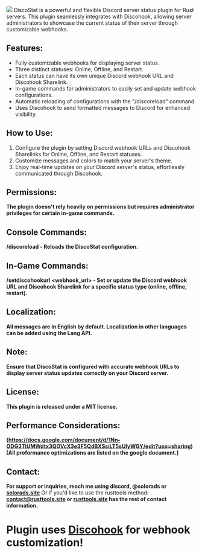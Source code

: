 ![](https://i.imgur.com/03Ub9hj.png)
DiscoStat is a powerful and flexible Discord server status plugin for Rust servers. This plugin seamlessly integrates with Discohook, allowing server administrators to showcase the current status of their server through customizable webhooks.

##     Features:
* Fully customizable webhooks for displaying server status.
* Three distinct statuses: Online, Offline, and Restart.
* Each status can have its own unique Discord webhook URL and Discohook Sharelink.
* In-game commands for administrators to easily set and update webhook configurations.
* Automatic reloading of configurations with the "/discoreload" command.
* Uses Discohook to send formatted messages to Discord for enhanced visibility.

##     How to Use:
1. Configure the plugin by setting Discord webhook URLs and Discohook Sharelinks for Online, Offline, and Restart statuses.
2. Customize messages and colors to match your server's theme.
3. Enjoy real-time updates on your Discord server's status, effortlessly communicated through Discohook.

##     Permissions:
**The plugin doesn't rely heavily on permissions but requires administrator privileges for certain in-game commands.**

##    Console Commands:
**/discoreload - Reloads the DiscoStat configuration.**

##    In-Game Commands:
**/setdiscohookurl <type> <webhook_url> <sharelink> - Set or update the Discord webhook URL and Discohook Sharelink for a specific status type (online, offline, restart).**

##    Localization:
**All messages are in English by default. Localization in other languages can be added using the Lang API.**

##     Note:
**Ensure that DiscoStat is configured with accurate webhook URLs to display server status updates correctly on your Discord server.**

##     License:
**This plugin is released under a MIT license.**

##    Performance Considerations:
**(https://docs.google.com/document/d/1Nn-ODG3TtUMWdtx3QOVcX3e3F5QdBXSsiLT5sUlyWGY/edit?usp=sharing)[All proformance optimizations are listed on the google document.]**

##     Contact:
**For support or inquiries, reach me using discord, @solorads or [solorads.site](https://solorads.site)** Or if you'd like to use the rusttools method: **contact@rusttools.site or [rusttools.site](https://rusttools.site) has the rest of contact information.**



# Plugin uses [Discohook](https://https://discohook.org/?data=eyJtZXNzYWdlcyI6W3siZGF0YSI6eyJjb250ZW50IjpudWxsLCJlbWJlZHMiOlt7InRpdGxlIjoiVGhhbmsgeW91IGZvciB1c2luZyBEaXNjb1N0YXQsIERpc2NvU3RhdCB3aWxsIGJlIGFwYXJ0IG9mIHJ1c3R0b29scy5zaXRlIHBsdWdpbnMgYnV0IGZvciBub3cgaXMgYW4gb3BlbiBzb3VyY2UgcHJvamVjdCEiLCJjb2xvciI6MjAzMTg3MX1dLCJmaWxlcyI6W3t9XX19XX0) for webhook customization!